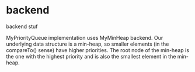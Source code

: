 # backend
backend stuf

MyPriorityQueue implementation uses MyMinHeap backend. Our underlying data structure is a min-heap, 
so smaller elements (in the compareTo() sense) have higher priorities. The root node of the min-heap 
is the one with the highest priority and is also the smallest element in the min-heap.
